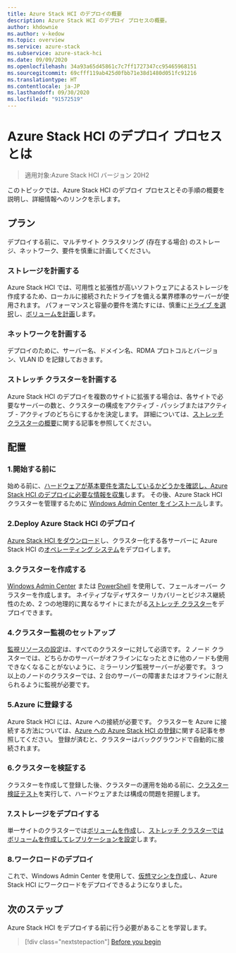 ```yaml
---
title: Azure Stack HCI のデプロイの概要
description: Azure Stack HCI のデプロイ プロセスの概要。
author: khdownie
ms.author: v-kedow
ms.topic: overview
ms.service: azure-stack
ms.subservice: azure-stack-hci
ms.date: 09/09/2020
ms.openlocfilehash: 34a93a65d45861c7c7ff1727347cc95465968151
ms.sourcegitcommit: 69cfff119ab425d0fbb71e38d1480d051fc91216
ms.translationtype: HT
ms.contentlocale: ja-JP
ms.lasthandoff: 09/30/2020
ms.locfileid: "91572519"
---
```

# <a name="what-is-the-deployment-process-for-azure-stack-hci"></a>Azure Stack HCI のデプロイ プロセスとは

> 適用対象:Azure Stack HCI バージョン 20H2

このトピックでは、Azure Stack HCI のデプロイ プロセスとその手順の概要を説明し、詳細情報へのリンクを示します。

## <a name="plan"></a>プラン

デプロイする前に、マルチサイト クラスタリング (存在する場合) のストレージ、ネットワーク、要件を慎重に計画してください。

### <a name="plan-storage"></a>ストレージを計画する

Azure Stack HCI では、可用性と拡張性が高いソフトウェアによるストレージを作成するため、ローカルに接続されたドライブを備える業界標準のサーバーが使用されます。 パフォーマンスと容量の要件を満たすには、慎重に[ドライブ を選択](../concepts/choose-drives.md)し、[ボリュームを計画](../concepts/plan-volumes.md)します。

### <a name="plan-networking"></a>ネットワークを計画する

デプロイのために、サーバー名、ドメイン名、RDMA プロトコルとバージョン、VLAN ID を記録しておきます。

### <a name="plan-stretched-clusters"></a>ストレッチ クラスターを計画する

Azure Stack HCI のデプロイを複数のサイトに拡張する場合は、各サイトで必要なサーバーの数と、クラスターの構成をアクティブ - パッシブまたはアクティブ - アクティブのどちらにするかを決定します。 詳細については、[ストレッチ クラスターの概要](../concepts/stretched-clusters.md)に関する記事を参照してください。

## <a name="deploy"></a>配置

### <a name="1-before-you-begin"></a>1.開始する前に

始める前に、[ハードウェアが基本要件を満たしているかどうかを確認し、Azure Stack HCI のデプロイに必要な情報を収集](before-you-start.md)します。 その後、Azure Stack HCI クラスターを管理するために [Windows Admin Center をインストール](/windows-server/manage/windows-admin-center/deploy/install)します。

### <a name="2-deploy-azure-stack-hci"></a>2.Deploy Azure Stack HCI のデプロイ

[Azure Stack HCI をダウンロード](https://azure.microsoft.com/products/azure-stack/hci/hci-download/)し、クラスター化する各サーバーに Azure Stack HCI の[オペレーティング システム](operating-system.md)をデプロイします。

### <a name="3-create-the-cluster"></a>3.クラスターを作成する

[Windows Admin Center](create-cluster.md) または [PowerShell](create-cluster-powershell.md) を使用して、フェールオーバー クラスターを作成します。 ネイティブなディザスター リカバリーとビジネス継続性のため、2 つの地理的に異なるサイトにまたがる[ストレッチ クラスター](../concepts/stretched-clusters.md)をデプロイできます。

### <a name="4-set-up-a-cluster-witness"></a>4.クラスター監視のセットアップ

[監視リソースの設定](witness.md)は、すべてのクラスターに対して必須です。 2 ノード クラスターでは、どちらかのサーバーがオフラインになったときに他のノードも使用できなくなることがないように、ミラーリング監視サーバーが必要です。 3 つ以上のノードのクラスターでは、2 台のサーバーの障害またはオフラインに耐えられるように監視が必要です。 

### <a name="5-register-with-azure"></a>5.Azure に登録する

Azure Stack HCI には、Azure への接続が必要です。 クラスターを Azure に接続する方法については、[Azure への Azure Stack HCI の登録](register-with-azure.md)に関する記事を参照してください。 登録が済むと、クラスターはバックグラウンドで自動的に接続されます。

### <a name="6-validate-the-cluster"></a>6.クラスターを検証する

クラスターを作成して登録した後、クラスターの運用を始める前に、[クラスター検証テスト](validate.md)を実行して、ハードウェアまたは構成の問題を把握します。

### <a name="7-deploy-storage"></a>7.ストレージをデプロイする

単一サイトのクラスターでは[ボリュームを作成](../manage/create-volumes.md)し、[ストレッチ クラスターではボリュームを作成してレプリケーションを設定](../manage/create-stretched-volumes.md)します。

### <a name="8-deploy-workloads"></a>8.ワークロードのデプロイ

これで、Windows Admin Center を使用して、[仮想マシンを作成](../manage/vm.md)し、Azure Stack HCI にワークロードをデプロイできるようになりました。

## <a name="next-steps"></a>次のステップ

Azure Stack HCI をデプロイする前に行う必要があることを学習します。

> [!div class="nextstepaction"]
> [Before you begin](before-you-start.md)
